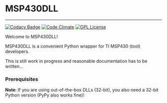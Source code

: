 MSP430DLL
===
---
[![Codacy Badge](https://api.codacy.com/project/badge/grade/a8f53cc5ff8a44579aa33504e17ae318)](https://www.codacy.com/app/cpu12-gems/msp430dll)
[![Code Climate](https://codeclimate.com/github/christoph2/msp430dll/badges/gpa.svg)](https://codeclimate.com/github/christoph2/msp430dll)
[![GPL License](http://img.shields.io/badge/license-GPL-blue.svg)](http://opensource.org/licenses/GPL-2.0)

Welcome to MSP430DLL!

MSP430DLL is a convenient Python wrapper for TI MSP430 (tool) developers.

This is still work in progress and reasonable documentation has to be written...

### Prerequisites

**Note**: If you are using out-of-the-box DLLs (32-bit), you also need a 32-bit Python version (PyPy also works fine)!
